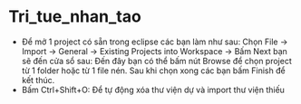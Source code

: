# Tri_tue_nhan_tao
 - Để mở 1 project có sẵn trong eclipse các bạn làm như sau: Chọn File -> Import -> General -> Existing Projects into Workspace -> 
Bấm Next bạn sẽ đến cửa sổ sau: Đến đây bạn có thể bấm nút Browse để chọn project từ 1 folder hoặc từ 1 file nén. Sau khi chọn xong các bạn bấm Finish để kết thúc.
- Bấm Ctrl+Shift+O: Để tự động xóa thư viện dự và import thư viện thiếu
